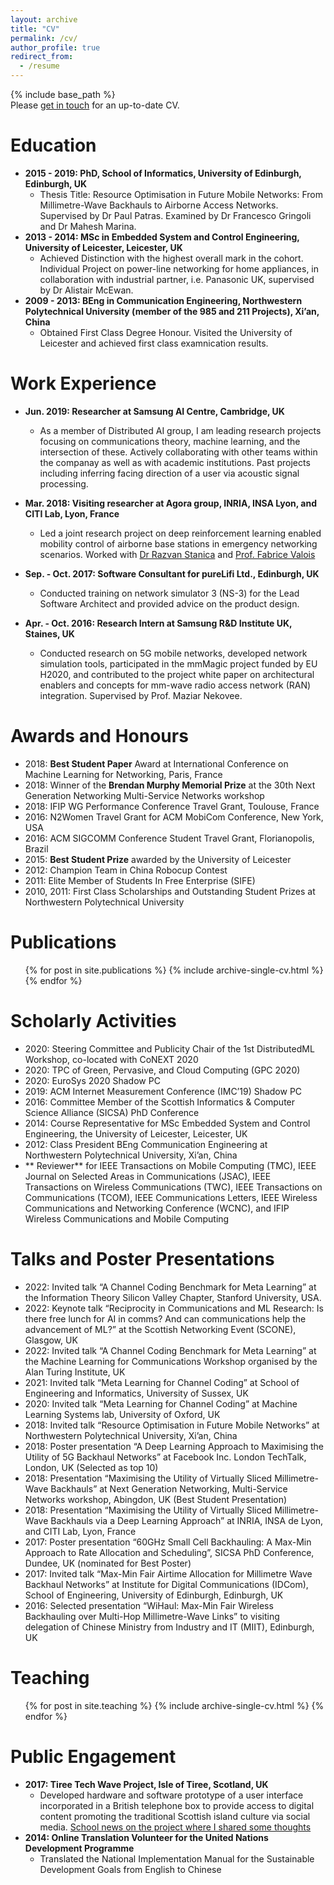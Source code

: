 ```yaml
---
layout: archive
title: "CV"
permalink: /cv/
author_profile: true
redirect_from:
  - /resume
---
```


{% include base_path %}   
Please [get in touch](mailto:ruili.cambridge@gmail.com) for an up-to-date CV.

Education 
======
* **2015 - 2019: PhD, School of Informatics, University of Edinburgh, Edinburgh, UK**
  * Thesis Title: Resource Optimisation in Future Mobile Networks: From Millimetre-Wave Backhauls to Airborne Access Networks. Supervised by Dr Paul Patras. Examined by Dr Francesco Gringoli and Dr Mahesh Marina.
* **2013 - 2014: MSc in Embedded System and Control Engineering, University of Leicester, Leicester, UK**
  * Achieved Distinction with the highest overall mark in the cohort. Individual Project on power-line networking for home appliances, in collaboration with industrial partner, i.e. Panasonic UK, supervised by Dr Alistair McEwan.
* **2009 - 2013: BEng in Communication Engineering, Northwestern Polytechnical University (member of the 985 and 211 Projects), Xi’an, China**
  * Obtained First Class Degree Honour. Visited the University of Leicester and achieved first class examnication results.



Work Experience 
======
* **Jun. 2019: Researcher at Samsung AI Centre, Cambridge, UK**
  * As a member of Distributed AI group, I am leading research projects focusing on communications theory, machine learning, and the intersection of these. Actively collaborating with other teams within the companay as well as with academic institutions. Past projects including inferring facing direction of a user via acoustic signal processing. 

* **Mar. 2018: Visiting researcher at Agora group, INRIA, INSA Lyon, and CITI Lab, Lyon, France**
  * Led a joint research project on deep reinforcement learning enabled mobility control of airborne base stations in emergency networking scenarios. Worked with [Dr Razvan Stanica](http://perso.citi.insa-lyon.fr/rstanica/) and [Prof. Fabrice Valois](http://perso.citi-lab.fr/fvalois/)
 
* **Sep. - Oct. 2017: Software Consultant for pureLifi Ltd., Edinburgh, UK**
  * Conducted training on network simulator 3 (NS-3) for the Lead Software Architect and provided advice on the product design.
  
* **Apr. - Oct. 2016: Research Intern at Samsung R&D Institute UK, Staines, UK**
  * Conducted research on 5G mobile networks, developed network simulation tools, participated in the mmMagic project funded by EU H2020, and contributed to the project white paper on architectural enablers and concepts for mm-wave radio access network (RAN) integration. Supervised by Prof. Maziar Nekovee.

Awards and Honours 
======
* 2018: **Best Student Paper** Award at International Conference on Machine Learning for Networking, Paris, France
* 2018: Winner of the **Brendan Murphy Memorial Prize** at the 30th Next Generation Networking Multi-Service Networks workshop 
* 2018: IFIP WG Performance Conference Travel Grant, Toulouse, France
* 2016: N2Women Travel Grant for ACM MobiCom Conference, New York, USA
* 2016: ACM SIGCOMM Conference Student Travel Grant, Florianopolis, Brazil 
* 2015: **Best Student Prize** awarded by the University of Leicester
* 2012: Champion Team in China Robocup Contest
* 2011: Elite Member of Students In Free Enterprise (SIFE)
* 2010, 2011: First Class Scholarships and Outstanding Student Prizes at Northwestern Polytechnical University

Publications 
======
  <ul>{% for post in site.publications %}
    {% include archive-single-cv.html %}
  {% endfor %}</ul>
 
Scholarly Activities 
======
* 2020: Steering Committee and Publicity Chair of the 1st DistributedML Workshop, co-located with CoNEXT 2020
* 2020: TPC of Green, Pervasive, and Cloud Computing (GPC 2020)
* 2020: EuroSys 2020 Shadow PC 
* 2019: ACM Internet Measurement Conference (IMC’19) Shadow PC
* 2016: Committee Member of the Scottish Informatics & Computer Science Alliance (SICSA) PhD Conference
* 2014: Course Representative for MSc Embedded System and Control Engineering, the University of Leicester, Leicester, UK
* 2012: Class President BEng Communication Engineering at Northwestern Polytechnical University, Xi’an, China
* ** Reviewer** for IEEE Transactions on Mobile Computing (TMC), IEEE Journal on Selected Areas in Communications (JSAC), IEEE Transactions on Wireless Communications (TWC), IEEE Transactions on Communications (TCOM), IEEE Communications Letters, IEEE Wireless Communications and Networking Conference (WCNC), and IFIP Wireless Communications and Mobile Computing

Talks and Poster Presentations 
======
* 2022: Invited talk “A Channel Coding Benchmark for Meta Learning” at the Information Theory Silicon Valley Chapter, Stanford University, USA.  
* 2022: Keynote talk “Reciprocity in Communications and ML Research: Is there free lunch for AI in comms? And can communications help the advancement of ML?” at the Scottish Networking Event (SCONE), Glasgow, UK   
* 2022: Invited talk “A Channel Coding Benchmark for Meta Learning” at the Machine Learning for Communications Workshop organised by the Alan Turing Institute, UK  
* 2021: Invited talk “Meta Learning for Channel Coding” at School of Engineering and Informatics, University of Sussex, UK  
* 2020: Invited talk “Meta Learning for Channel Coding” at Machine Learning Systems lab, University of Oxford, UK  
* 2018: Invited talk “Resource Optimisation in Future Mobile Networks” at Northwestern Polytechnical University, Xi’an, China
* 2018: Poster presentation “A Deep Learning Approach to Maximising the Utility of 5G Backhaul Networks” at Facebook Inc. London TechTalk, London, UK (Selected as top 10)
* 2018: Presentation “Maximising the Utility of Virtually Sliced Millimetre-Wave Backhauls” at Next Generation Networking, Multi-Service Networks workshop, Abingdon, UK (Best Student Presentation)
* 2018: Presentation “Maximising the Utility of Virtually Sliced Millimetre-Wave Backhauls via a Deep Learning Approach” at INRIA, INSA de Lyon, and CITI Lab, Lyon, France
* 2017: Poster presentation “60GHz Small Cell Backhauling: A Max-Min Approach to Rate Allocation and Scheduling”, SICSA PhD Conference, Dundee, UK (nominated for Best Poster)
* 2017: Invited talk “Max-Min Fair Airtime Allocation for Millimetre Wave Backhaul Networks” at Institute for Digital Communications (IDCom), School of Engineering, University of Edinburgh, Edinburgh, UK
* 2016: Selected presentation “WiHaul: Max-Min Fair Wireless Backhauling over Multi-Hop Millimetre-Wave Links” to visiting delegation of Chinese Ministry from Industry and IT (MIIT), Edinburgh, UK
  
Teaching 
======
  <ul>{% for post in site.teaching %}
    {% include archive-single-cv.html %}
  {% endfor %}</ul>
  
Public Engagement 
======
* **2017: Tiree Tech Wave Project, Isle of Tiree, Scotland, UK**
  * Developed hardware and software prototype of a user interface incorporated in a British telephone box to provide access to digital content promoting the traditional Scottish island culture via social media. [School news on the project where I shared some thoughts](https://www.ed.ac.uk/informatics/news-events/stories/2017/talking-walls-and-boxes-on-the-fringes-of-hebrides)
* **2014: Online Translation Volunteer for the United Nations Development Programme**
  * Translated the National Implementation Manual for the Sustainable Development Goals from English to Chinese

